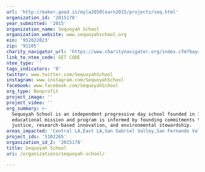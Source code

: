 ```yaml
---
url: 'http://maker.good.is/myla2050learn2015/projects/seq.html'
organization_id: '2015178'
year_submitted: '2015'
organization_name: Sequoyah School
organization_website: www.sequoyahschool.org
ein: '952022023'
zip: '91105'
charity_navigator_url: 'https://www.charitynavigator.org/index.cfm?bay=search.profile&ein=952022023'
link_to_ntee_code: GET CODE
ntee_type: ''
tags_indicators: '0'
twitter: www.twitter.com/SequoyahSchool
instagram: www.instagram.com/SequoyahSchool
facebook: www.facebook.com/SequoyahSchool
org_type: Nonprofit
project_image: ''
project_video: ''
org_summary: >-
  Sequoyah School is an independent progressive day school founded in 1958 whose
  educational mission and program is informed by founding commitments to social
  justice, research-based innovation, and environmental stewardship.
areas_impacted: 'Central LA,East LA,San Gabriel Valley,San Fernando Valley'
project_ids: '5102265'
organization_id_2: '2015178'
title: Sequoyah School
uri: /organizations/sequoyah-school/

---
```

